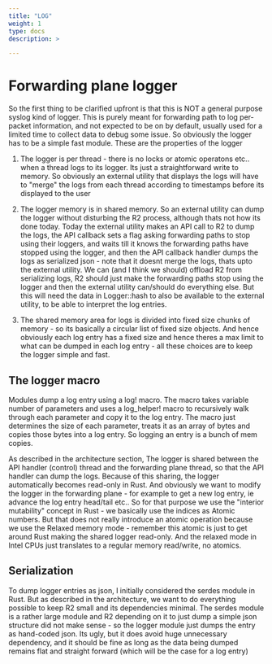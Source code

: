 ```yaml
---
title: "LOG"
weight: 1
type: docs
description: >

---
```


# Forwarding plane logger

So the first thing to be clarified upfront is that this is NOT a general purpose syslog kind of logger. This is purely meant for forwarding path to log per-packet information, and not expected to be on by default, usually used for a limited time to collect data to debug some issue. So obviously the logger has to be a simple fast module. These are the properties of the logger

1. The logger is per thread - there is no locks or atomic operatons etc.. when a thread logs to its logger. Its just a straightforward write to memory. So obviously an external utility that displays the logs will have to "merge" the logs from each thread according to timestamps before its displayed to the user

2. The logger memory is in shared memory. So an external utility can dump the logger without disturbing the R2 process, although thats not how its done today. Today the external utility makes an API call to R2 to dump the logs, the API callback sets a flag asking forwarding paths to stop using their loggers, and waits till it knows the forwarding paths have stopped using the logger, and then the API callback handler dumps the logs as serialized json - note that it doesnt merge the logs, thats upto the external utility. We can (and I think we should) offload R2 from serializing logs, R2 should just make the forwarding paths stop using the logger and then the external utility can/should do everything else. But this will need the data in Logger::hash to also be available to the external utility, to be able to interpret the log entries.

3. The shared memory area for logs is divided into fixed size chunks of memory - so its basically a circular list of fixed size objects. And hence obviously each log entry has a fixed size and hence theres a max limit to what can be dumped in each log entry - all these choices are to keep the logger simple and fast.

## The logger macro

Modules dump a log entry using a log! macro. The macro takes variable number of parameters and uses a log_helper! macro to recursively walk through each parameter and copy it to the log entry. The macro just determines the size of each parameter, treats it as an array of bytes and copies those bytes into a log entry. So logging an entry is a bunch of mem copies.

As described in the architecture section, The logger is shared between the API handler (control) thread and the forwarding plane thread, so that the API handler can dump the logs. Because of this sharing, the logger automatically becomes read-only in Rust. And obviously we want to modify the logger in the forwarding plane - for example to get a new log entry, ie advance the log entry head/tail etc.. So for that purpose we use the "interior mutability" concept in Rust - we basically use the indices as Atomic numbers. But that does not really introduce an atomic operation because we use the Relaxed memory mode - remember this atomic is just to get around Rust making the shared logger read-only. And the relaxed mode in Intel CPUs just translates to a regular memory read/write, no atomics.

## Serialization

To dump logger entries as json, I initially considered the serdes module in Rust. But as described in the architecture, we want to do everything possible to keep R2 small and its dependencies minimal. The serdes module is a rather large module and R2 depending on it to just dump a simple json structure did not make sense - so the logger module just dumps the entry as hand-coded json. Its ugly, but it does avoid huge unnecessary dependency, and it should be fine as long as the data being dumped remains flat and straight forward (which will be the case for a log entry)

